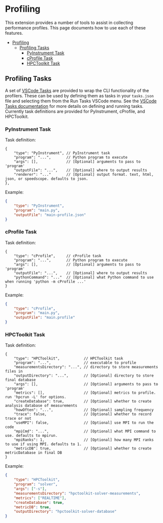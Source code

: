 # Profiling

This extension provides a number of tools to assist in collecting performance
profiles.
This page documents how to use each of these features.

- [Profiling](#profiling)
  - [Profiling Tasks](#profiling-tasks)
    - [PyInstrument Task](#pyinstrument-task)
    - [cProfile Task](#cprofile-task)
    - [HPCToolkit Task](#hpctoolkit-task)

## Profiling Tasks
A set of [VSCode Tasks](https://code.visualstudio.com/docs/editor/tasks) are 
provided to wrap the CLI functionality of the profilers.
These can be used by defining them as tasks in your `tasks.json` file and 
selecting them from the Run Tasks VSCode menu.
See the 
[VSCode Tasks documentation](https://code.visualstudio.com/docs/editor/tasks) 
for more details on defining and running tasks.
Currently task definitions are provided for PyInstrument, cProfile, and
HPCToolkit.

### PyInstrument Task

Task definition:
```json5
{
    "type": "PyInstrument", // PyInstrument task
    "program": "...",       // Python program to execute
    "args": [],             // [Optional] arguments to pass to 'program'
    "outputFile": "...",    // [Optional] where to output results
    "renderer": "..."       // [Optional] output format. text, html, json, or speedscope. defaults to json.
},
```

Example:
```json
{
    "type": "PyInstrument",
    "program": "main.py",
    "outputFile": "main-profile.json"
}
```

### cProfile Task

Task definition:
```json5
{
    "type": "cProfile",     // cProfile task
    "program": "...",       // Python program to execute
    "args": [],             // [Optional] arguments to pass to 'program'
    "outputFile": "...",    // [Optional] where to output results
    "pythonCommand": "..."  // [Optional] what Python command to use when running 'python -m cProfile ...'
}
```

Example:
```json
{
    "type": "cProfile",
    "program": "main.py",
    "outputFile": "main.profile"
}
```

### HPCToolkit Task

Task definition:
```json5
{
    "type": "HPCToolkit",           // HPCToolkit task
    "program": "...",               // executable to profile
    "measurementsDirectory": "...", // directory to store measurements files in
    "outputDirectory": "...",       // [Optional] directory to store final database
    "args": [],                     // [Optional] arguments to pass to 'program'
    "metrics": [],                  // [Optional] metrics to profile. run 'hpcrun -L' for options.
    "createDatabase": true,         // [Optional] whether to create analysis database of measurements
    "howOften": "...",              // [Optional] sampling frequency
    "trace": false,                 // [Optional] whether to record trace or not
    "useMPI": false,                // [Optional] use MPI to run the code
    "mpiCmd": "...",                // [Optional] what MPI command to use. defaults to mpirun.
    "mpiRanks": 1,                  // [Optional] how many MPI ranks to use if using MPI. defaults to 1.
    "metricDB": true,               // [Optional] whether to create metricDatabase in final DB
}
```

Example:
```json
{
    "type": "HPCToolkit",
    "program": "solver",
    "args": ["-s"],
    "measurementsDirectory": "hpctoolkit-solver-measurements",
    "metrics": ["REALTIME"],
    "createDatabase": true,
    "metricDB": true,
    "outputDirectory": "hpctoolkit-solver-database"
}
```